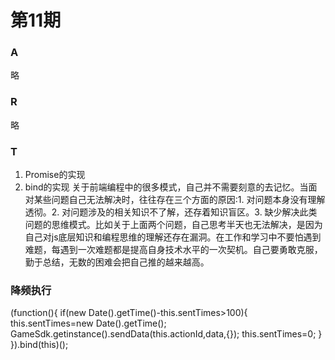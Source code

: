 # 第11期

### A
略
### R
略
### T
1. Promise的实现
2. bind的实现
关于前端编程中的很多模式，自己并不需要刻意的去记忆。当面对某些问题自己无法解决时，往往存在三个方面的原因:1. 对问题本身没有理解透彻。2. 对问题涉及的相关知识不了解，还存着知识盲区。3. 缺少解决此类问题的思维模式。比如关于上面两个问题，自己思考半天也无法解决，是因为自己对js底层知识和编程思维的理解还存在漏洞。在工作和学习中不要怕遇到难题，每遇到一次难题都是提高自身技术水平的一次契机。自己要勇敢克服，勤于总结，无数的困难会把自己推的越来越高。


### 降频执行
(function(){
    if(new Date().getTime()-this.sentTimes>100){
        this.sentTimes=new Date().getTime();           
        GameSdk.getinstance().sendData(this.actionId,data,{});
        this.sentTimes=0;
    }
}).bind(this)();
